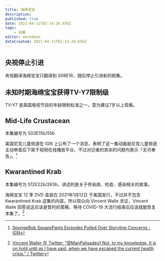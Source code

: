 ```yaml
---
title: 海绵宝宝
description: 
published: true
date: 2021-04-11T02:14:28.656Z
tags:
    - 动画
editor: markdown
dateCreated: 2021-04-11T02:14:28.656Z
---
```


## 央视停止引进

央视翻译海绵宝宝只翻译到 S08E16，随后停止引进新的剧集。

## 未知时期海绵宝宝获得TV-Y7限制级

TV-Y7 是美国电视节目的年龄限制标准之一，意为建议7岁以上观看。

## Mid-Life Crustacean

本集编号为 S03E15b/55b

美国尼克儿童频道在 IGN 上公布了一个消息，表明了这一集动画是尼克儿童频道主动审查后下架于视频在线播放平台，不过对记者的其余的问题均表示「无可奉告」。[^ign_nc]

[^ign_nc]: [SpongeBob SquarePants Episodes Pulled Over Storyline Concerns - IGN](https://web.archive.org/web/20210410013739/https://www.ign.com/articles/spongebob-squarepants-episodes-pulled-over-storyline-concerns)

## Kwarantined Krab

本集编号为 S12E22b/263b，讲述的是关于传染病、检疫、感染相关的故事。

海绵宝宝 12 季 DVD 盒装在 2021年1月12日 于美国发行，不过并不包含 Kwarantined Krab 这集的内容，所以观众向 Vincent Walle 求证，Vincent Walle 回答说这应该是暂时的策略，等待 COVID-19 大流行结束后应该就能恢复本集了。[^vw_1]

[^vw_1]: [Vincent Waller 在 Twitter: "@ManPalisades1 Not, to my knowledge. It is on hold until as I have said, when we have escaped the current health crisis." / Twitter](https://twitter.com/VincentWaller72/status/1375812924690735104)